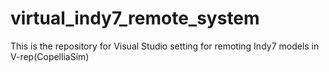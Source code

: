 # virtual_indy7_remote_system
This is the repository for Visual Studio setting for remoting Indy7 models in V-rep(CopelliaSim)
